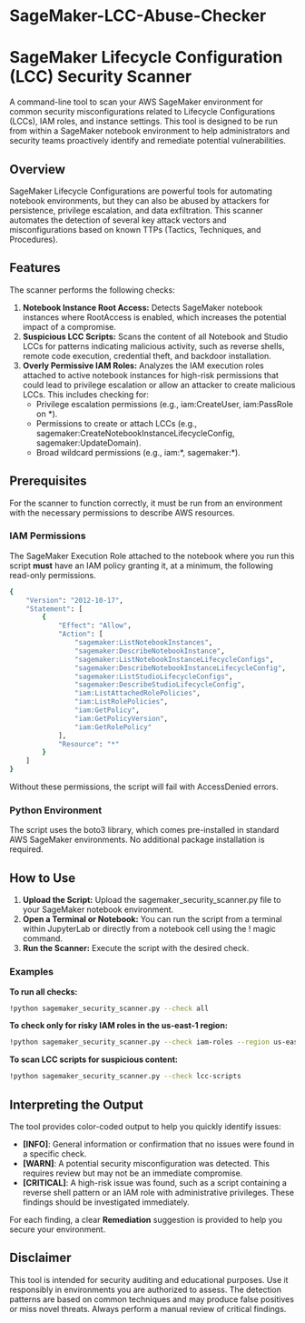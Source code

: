 # SageMaker-LCC-Abuse-Checker

# **SageMaker Lifecycle Configuration (LCC) Security Scanner**

A command-line tool to scan your AWS SageMaker environment for common security misconfigurations related to Lifecycle Configurations (LCCs), IAM roles, and instance settings. This tool is designed to be run from within a SageMaker notebook environment to help administrators and security teams proactively identify and remediate potential vulnerabilities.

## **Overview**

SageMaker Lifecycle Configurations are powerful tools for automating notebook environments, but they can also be abused by attackers for persistence, privilege escalation, and data exfiltration. This scanner automates the detection of several key attack vectors and misconfigurations based on known TTPs (Tactics, Techniques, and Procedures).

## **Features**

The scanner performs the following checks:

1. **Notebook Instance Root Access:** Detects SageMaker notebook instances where RootAccess is enabled, which increases the potential impact of a compromise.  
2. **Suspicious LCC Scripts:** Scans the content of all Notebook and Studio LCCs for patterns indicating malicious activity, such as reverse shells, remote code execution, credential theft, and backdoor installation.  
3. **Overly Permissive IAM Roles:** Analyzes the IAM execution roles attached to active notebook instances for high-risk permissions that could lead to privilege escalation or allow an attacker to create malicious LCCs. This includes checking for:  
   * Privilege escalation permissions (e.g., iam:CreateUser, iam:PassRole on \*).  
   * Permissions to create or attach LCCs (e.g., sagemaker:CreateNotebookInstanceLifecycleConfig, sagemaker:UpdateDomain).  
   * Broad wildcard permissions (e.g., iam:\*, sagemaker:\*).

## **Prerequisites**

For the scanner to function correctly, it must be run from an environment with the necessary permissions to describe AWS resources.

### **IAM Permissions**

The SageMaker Execution Role attached to the notebook where you run this script **must** have an IAM policy granting it, at a minimum, the following read-only permissions.
```bash
{  
    "Version": "2012-10-17",  
    "Statement": [  
        {  
            "Effect": "Allow",  
            "Action": [  
                "sagemaker:ListNotebookInstances",  
                "sagemaker:DescribeNotebookInstance",  
                "sagemaker:ListNotebookInstanceLifecycleConfigs",  
                "sagemaker:DescribeNotebookInstanceLifecycleConfig",  
                "sagemaker:ListStudioLifecycleConfigs",  
                "sagemaker:DescribeStudioLifecycleConfig",  
                "iam:ListAttachedRolePolicies",  
                "iam:ListRolePolicies",  
                "iam:GetPolicy",  
                "iam:GetPolicyVersion",  
                "iam:GetRolePolicy"  
            ],  
            "Resource": "*"  
        }  
    ]  
}
```
Without these permissions, the script will fail with AccessDenied errors.

### **Python Environment**

The script uses the boto3 library, which comes pre-installed in standard AWS SageMaker environments. No additional package installation is required.

## **How to Use**

1. **Upload the Script:** Upload the sagemaker\_security\_scanner.py file to your SageMaker notebook environment.  
2. **Open a Terminal or Notebook:** You can run the script from a terminal within JupyterLab or directly from a notebook cell using the \! magic command.  
3. **Run the Scanner:** Execute the script with the desired check.

### **Examples**

**To run all checks:**
```bash
!python sagemaker_security_scanner.py --check all
```
**To check only for risky IAM roles in the us-east-1 region:**
```bash
!python sagemaker_security_scanner.py --check iam-roles --region us-east-1
```
**To scan LCC scripts for suspicious content:**
```bash
!python sagemaker_security_scanner.py --check lcc-scripts
```
## **Interpreting the Output**

The tool provides color-coded output to help you quickly identify issues:

* **\[INFO\]**: General information or confirmation that no issues were found in a specific check.  
* **\[WARN\]**: A potential security misconfiguration was detected. This requires review but may not be an immediate compromise.  
* **\[CRITICAL\]**: A high-risk issue was found, such as a script containing a reverse shell pattern or an IAM role with administrative privileges. These findings should be investigated immediately.

For each finding, a clear **Remediation** suggestion is provided to help you secure your environment.

## **Disclaimer**

This tool is intended for security auditing and educational purposes. Use it responsibly in environments you are authorized to assess. The detection patterns are based on common techniques and may produce false positives or miss novel threats. Always perform a manual review of critical findings.
